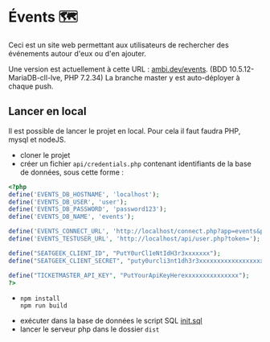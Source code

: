 
# Évents 🗺

Ceci est un site web permettant aux utilisateurs de rechercher des événements autour d'eux ou d'en ajouter.

Une version est actuellement à cette URL : [ambi.dev/events](https://ambi.dev/events). (BDD 10.5.12-MariaDB-cll-lve, PHP 7.2.34) La branche master y est auto-déployer à chaque push.

## Lancer en local

Il est possible de lancer le projet en local.
Pour cela il faut faudra PHP, mysql et nodeJS.
 - cloner le projet
 - créer un fichier `api/credentials.php` contenant identifiants de la base de données, sous cette forme :
```php
<?php
define('EVENTS_DB_HOSTNAME', 'localhost');
define('EVENTS_DB_USER', 'user');
define('EVENTS_DB_PASSWORD', 'password123');
define('EVENTS_DB_NAME', 'events');

define('EVENTS_CONNECT_URL', 'http://localhost/connect.php?app=events&params=');
define('EVENTS_TESTUSER_URL', 'http://localhost/api/user.php?token=');

define("SEATGEEK_CLIENT_ID", "PutY0urCl1eNtIdH3r3xxxxxxx");
define("SEATGEEK_CLIENT_SECRET", "puty0urcli3nt1dh3r3xxxxxxxxxxxxxxxxxxxxxxxxxxxxxxxxxxxxxxxxxxxxx");

define("TICKETMASTER_API_KEY", "PutYourApiKeyHerexxxxxxxxxxxxxxx");
?>
```
 -
       npm install
       npm run build

 - exécuter dans la base de données le script SQL [init.sql](init.sql)
 - lancer le serveur php dans le dossier `dist`
